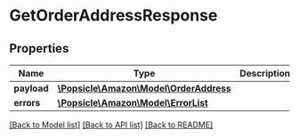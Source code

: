 # GetOrderAddressResponse

## Properties
Name | Type | Description | Notes
------------ | ------------- | ------------- | -------------
**payload** | [**\Popsicle\Amazon\Model\OrderAddress**](OrderAddress.md) |  | [optional] 
**errors** | [**\Popsicle\Amazon\Model\ErrorList**](ErrorList.md) |  | [optional] 

[[Back to Model list]](../../README.md#documentation-for-models) [[Back to API list]](../../README.md#documentation-for-api-endpoints) [[Back to README]](../../README.md)

